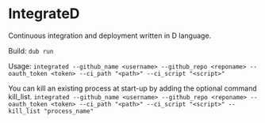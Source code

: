 # IntegrateD
Continuous integration and deployment written in D language.

Build: `dub run`

Usage: 
`integrated --github_name <username> --github_repo <reponame> --oauth_token <token> --ci_path "<path>" --ci_script "<script>"` 

You can kill an existing process at start-up by adding the optional command kill_list.
`integrated --github_name <username> --github_repo <reponame> --oauth_token <token> --ci_path "<path>" --ci_script "<script>" --kill_list "process_name"` 